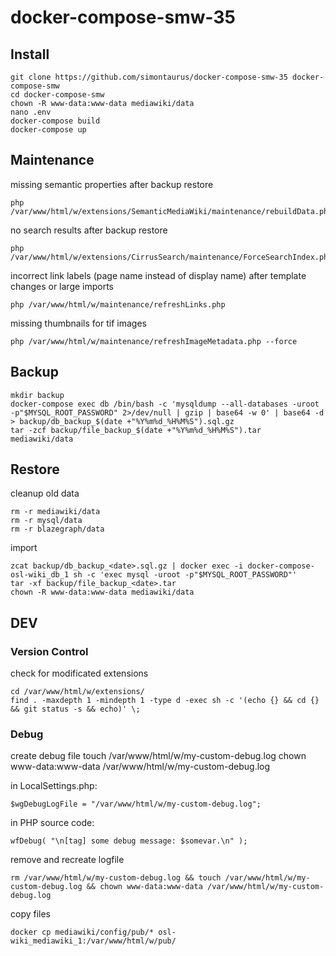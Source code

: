# docker-compose-smw-35

## Install
```
git clone https://github.com/simontaurus/docker-compose-smw-35 docker-compose-smw
cd docker-compose-smw
chown -R www-data:www-data mediawiki/data
nano .env
docker-compose build
docker-compose up
```

## Maintenance

missing semantic properties after backup restore
```
php /var/www/html/w/extensions/SemanticMediaWiki/maintenance/rebuildData.php
```

no search results after backup restore
```
php /var/www/html/w/extensions/CirrusSearch/maintenance/ForceSearchIndex.php
```

incorrect link labels (page name instead of display name) after template changes or large imports
```
php /var/www/html/w/maintenance/refreshLinks.php
```

missing thumbnails for tif images
```
php /var/www/html/w/maintenance/refreshImageMetadata.php --force
```

## Backup
```
mkdir backup
docker-compose exec db /bin/bash -c 'mysqldump --all-databases -uroot -p"$MYSQL_ROOT_PASSWORD" 2>/dev/null | gzip | base64 -w 0' | base64 -d > backup/db_backup_$(date +"%Y%m%d_%H%M%S").sql.gz
tar -zcf backup/file_backup_$(date +"%Y%m%d_%H%M%S").tar mediawiki/data
```

## Restore
cleanup old data
```
rm -r mediawiki/data
rm -r mysql/data
rm -r blazegraph/data
```
import
```
zcat backup/db_backup_<date>.sql.gz | docker exec -i docker-compose-osl-wiki_db_1 sh -c 'exec mysql -uroot -p"$MYSQL_ROOT_PASSWORD"'
tar -xf backup/file_backup_<date>.tar
chown -R www-data:www-data mediawiki/data
```

## DEV

### Version Control
check for modificated extensions
```
cd /var/www/html/w/extensions/
find . -maxdepth 1 -mindepth 1 -type d -exec sh -c '(echo {} && cd {} && git status -s && echo)' \;
```

### Debug
create debug file
touch /var/www/html/w/my-custom-debug.log
chown www-data:www-data /var/www/html/w/my-custom-debug.log

in LocalSettings.php:
```
$wgDebugLogFile = "/var/www/html/w/my-custom-debug.log";
```
in PHP source code:
```
wfDebug( "\n[tag] some debug message: $somevar.\n" );
```
remove and recreate logfile
```
rm /var/www/html/w/my-custom-debug.log && touch /var/www/html/w/my-custom-debug.log && chown www-data:www-data /var/www/html/w/my-custom-debug.log
```

copy files
```
docker cp mediawiki/config/pub/* osl-wiki_mediawiki_1:/var/www/html/w/pub/
```
